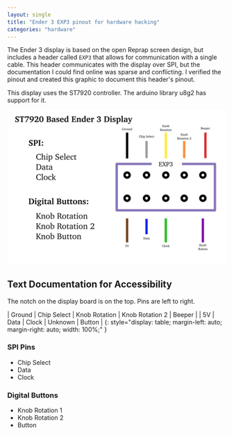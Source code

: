 ```yaml
---
layout: single
title: "Ender 3 EXP3 pinout for hardware hacking"
categories: "hardware"
---
```


The Ender 3 display is based on the open Reprap screen design, but includes a header called `EXP3`
that allows for communication with a single cable. This header communicates with the display over 
SPI, but the documentation I could find online was sparse and conflicting. I verified the pinout 
and created this graphic to document this header's pinout.

This display uses the ST7920 controller. The arduino library u8g2 has support for it.

![Graphic explaining the pinout. Textual pinout below](/assets/ender3/ender3-exp3-pinout.png)

## Text Documentation for Accessibility

The notch on the display board is on the top. Pins are left to right.

| Ground     | Chip Select    | Knob Rotation        | Knob Rotation 2          | Beeper          |
| 5V         | Data           | Clock                | Unknown                  | Button          |
{: style="display: table; margin-left: auto; margin-right: auto; width: 100%;" }

### SPI Pins

* Chip Select
* Data
* Clock

### Digital Buttons

* Knob Rotation 1
* Knob Rotation 2
* Button
